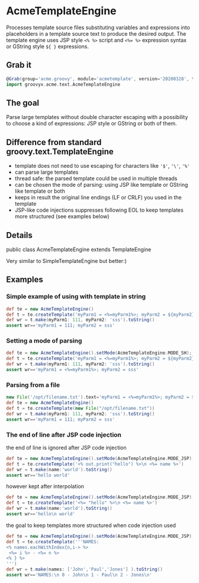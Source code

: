# AcmeTemplateEngine
Processes template source files substituting variables and expressions into placeholders in a template source text to produce the desired output.
The template engine uses JSP style `<% %>` script and `<%= %>` expression syntax or GString style `${ }` expressions.

## Grab it

```groovy
@Grab(group='acme.groovy', module='acmetemplate', version='20200328', transitive=false)
import groovyx.acme.text.AcmeTemplateEngine
```


## The goal
Parse large templates without double character escaping with a possibility to choose a kind of expressions: JSP style or GString or both of them. 


## Difference from standard groovy.text.TemplateEngine
- template does not need to use escaping for characters like `'$'`, `'\'`, `'%'`
- can parse large templates
- thread safe: the parsed template could be used in multiple threads
- can be chosen the mode of parsing: using JSP like template or GString like template or both
- keeps in result the original line endings (LF or CRLF) you used in the template
- JSP-like code injections suppresses following EOL to keep templates more structured (see examples below)

## Details
public class AcmeTemplateEngine
extends TemplateEngine

Very similar to SimpleTemplateEngine but better:)

## Examples

### Simple example of using with template in string
```groovy
def te = new AcmeTemplateEngine()
def t = te.createTemplate('myParm1 = <%=myParm1%>; myParm2 = ${myParm2}')
def wr = t.make(myParm1: 111, myParm2: 'sss').toString()
assert wr=='myParm1 = 111; myParm2 = sss'
```
### Setting a mode of parsing
```groovy
def te = new AcmeTemplateEngine().setMode(AcmeTemplateEngine.MODE_SH);
def t = te.createTemplate('myParm1 = <%=myParm1%>; myParm2 = ${myParm2}');
def wr = t.make(myParm1: 111, myParm2: 'sss').toString()
assert wr=='myParm1 = <%=myParm1%>; myParm2 = sss'
```
### Parsing from a file
```groovy
new File('/opt/filename.txt').text='myParm1 = <%=myParm1%>; myParm2 = ${myParm2}'
def te = new AcmeTemplateEngine()
def t = te.createTemplate(new File("/opt/filename.txt"))
def wr = t.make(myParm1: 111, myParm2: 'sss').toString()
assert wr=='myParm1 = 111; myParm2 = sss'
```
### The end of line after JSP code injection
the end of line is ignored after JSP code injection 
```groovy
def te = new AcmeTemplateEngine().setMode(AcmeTemplateEngine.MODE_JSP);
def t = te.createTemplate('<% out.print("hello") %>\n <%= name %>')
def wr = t.make(name:'world').toString()
assert wr=='hello world'
```
however kept after interpolation
```groovy
def te = new AcmeTemplateEngine().setMode(AcmeTemplateEngine.MODE_JSP);
def t = te.createTemplate('<%= "hello" %>\n <%= name %>')
def wr = t.make(name:'world').toString()
assert wr=='hello\n world'
```
the goal to keep templates more structured when code injection used
```groovy
def te = new AcmeTemplateEngine().setMode(AcmeTemplateEngine.MODE_JSP);
def t = te.createTemplate('''NAMES:
<% names.eachWithIndex{n,i-> %>
 <%= i %> - <%= n %>
<% } %>
''')
def wr = t.make(names: ['John','Paul','Jones'] ).toString()
assert wr=='NAMES:\n 0 - John\n 1 - Paul\n 2 - Jones\n'
```
